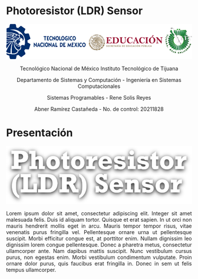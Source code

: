 # Photoresistor (LDR) Sensor
<center>
  <img src="Img_Escuela.png">
  <div text-align="center">
  <p font-size="200%">Tecnológico​ ​Nacional​ ​de​ ​México Instituto Tecnológico de Tijuana</p>
  <p font-size="150%">Departamento de Sistemas y Computación - Ingeniería en Sistemas Computacionales</p>
  <p>Sistemas Programables - Rene Solis Reyes</p>
  <p font-size="120%">Abner Ramírez Castañeda - No. de control: 20211828</p>
  </div>
</center>

# Presentación
<center>
  <img src="Img_Titulo.png">
  <div min-height="100vh" margin="50%" auto width="40%">
    <p align="justify">
    Lorem ipsum dolor sit amet, consectetur adipiscing elit. Integer sit amet malesuada felis. Duis id aliquam tortor. Quisque et erat sapien. In ut orci non mauris hendrerit mollis eget in arcu. Mauris tempor tempor risus, vitae venenatis purus fringilla vel. Pellentesque ornare urna ut pellentesque suscipit. Morbi efficitur congue est, at porttitor enim. Nullam dignissim leo dignissim lorem congue pellentesque. Donec a pharetra metus, consectetur ullamcorper ante. Nam dapibus mattis suscipit. Nunc vestibulum cursus purus, non egestas enim. Morbi vestibulum condimentum vulputate. Proin ornare dolor purus, quis faucibus erat fringilla in. Donec in sem ut felis tempus ullamcorper.
    </p>
  </div>
</center>
